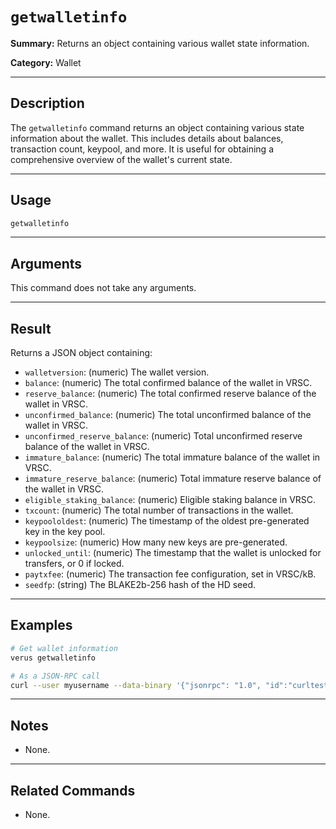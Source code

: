 # `getwalletinfo`

**Summary:**
Returns an object containing various wallet state information.

**Category:**
Wallet

---

## Description
The `getwalletinfo` command returns an object containing various state information about the wallet. This includes details about balances, transaction count, keypool, and more. It is useful for obtaining a comprehensive overview of the wallet's current state.

---

## Usage
```bash
getwalletinfo
```

---

## Arguments
This command does not take any arguments.

---

## Result
Returns a JSON object containing:
- `walletversion`: (numeric) The wallet version.
- `balance`: (numeric) The total confirmed balance of the wallet in VRSC.
- `reserve_balance`: (numeric) The total confirmed reserve balance of the wallet in VRSC.
- `unconfirmed_balance`: (numeric) The total unconfirmed balance of the wallet in VRSC.
- `unconfirmed_reserve_balance`: (numeric) Total unconfirmed reserve balance of the wallet in VRSC.
- `immature_balance`: (numeric) The total immature balance of the wallet in VRSC.
- `immature_reserve_balance`: (numeric) Total immature reserve balance of the wallet in VRSC.
- `eligible_staking_balance`: (numeric) Eligible staking balance in VRSC.
- `txcount`: (numeric) The total number of transactions in the wallet.
- `keypoololdest`: (numeric) The timestamp of the oldest pre-generated key in the key pool.
- `keypoolsize`: (numeric) How many new keys are pre-generated.
- `unlocked_until`: (numeric) The timestamp that the wallet is unlocked for transfers, or 0 if locked.
- `paytxfee`: (numeric) The transaction fee configuration, set in VRSC/kB.
- `seedfp`: (string) The BLAKE2b-256 hash of the HD seed.

---

## Examples
```bash
# Get wallet information
verus getwalletinfo

# As a JSON-RPC call
curl --user myusername --data-binary '{"jsonrpc": "1.0", "id":"curltest", "method": "getwalletinfo", "params": [] }' -H 'content-type: text/plain;' http://127.0.0.1:27486/
```

---

## Notes
- None.

---

## Related Commands
- None. 